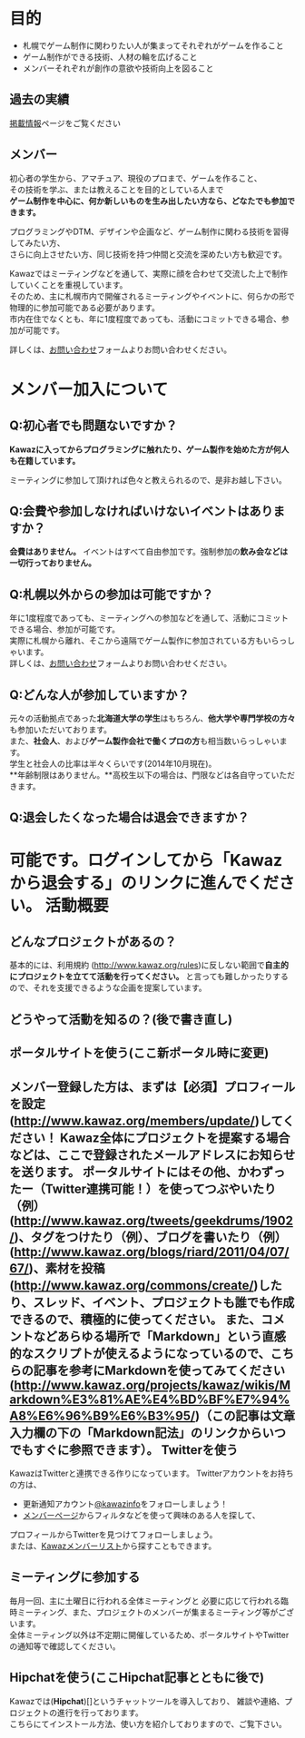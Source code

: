 目的
===============

*	札幌でゲーム制作に関わりたい人が集まってそれぞれがゲームを作ること	
*	ゲーム制作ができる技術、人材の輪を広げること	
*	メンバーそれぞれが創作の意欲や技術向上を図ること		

過去の実績	
---------------	

[掲載情報](http://www.kawaz.org/published)ページをご覧ください	

メンバー
---------------


初心者の学生から、アマチュア、現役のプロまで、ゲームを作ること、  
その技術を学ぶ、または教えることを目的としている人まで  
**ゲーム制作を中心に、何か新しいものを生み出したい方なら、どなたでも参加できます。**	  

プログラミングやDTM、デザインや企画など、ゲーム制作に関わる技術を習得してみたい方、  
さらに向上させたい方、同じ技術を持つ仲間と交流を深めたい方も歓迎です。  



Kawazではミーティングなどを通して、実際に顔を合わせて交流した上で制作していくことを重視しています。  
そのため、主に札幌市内で開催されるミーティングやイベントに、何らかの形で物理的に参加可能である必要があります。  
市内在住でなくとも、年に1度程度であっても、活動にコミットできる場合、参加が可能です。  

詳しくは、[お問い合わせ](http://www.kawaz.org/contact/)フォームよりお問い合わせください。　  

	
メンバー加入について
===============


Q:初心者でも問題ないですか？
---------------


**Kawazに入ってからプログラミングに触れたり、ゲーム製作を始めた方が何人も在籍しています。**

ミーティングに参加して頂ければ色々と教えられるので、是非お越し下さい。



Q:会費や参加しなければいけないイベントはありますか？
---------------

**会費はありません。**
イベントはすべて自由参加です。強制参加の**飲み会などは一切行っておりません。**

Q:札幌以外からの参加は可能ですか？
---------------

年に1度程度であっても、ミーティングへの参加などを通して、活動にコミットできる場合、参加が可能です。  
実際に札幌から離れ、そこから遠隔でゲーム製作に参加されている方もいらっしゃいます。  
詳しくは、[お問い合わせ](http://www.kawaz.org/contact/)フォームよりお問い合わせください。  

Q:どんな人が参加していますか？
---------------


元々の活動拠点であった**北海道大学の学生**はもちろん、**他大学や専門学校の方々**も参加いただいております。  
また、**社会人**、および**ゲーム製作会社で働くプロの方**も相当数いらっしゃいます。  
学生と社会人の比率は半々くらいです(2014年10月現在)。  
**年齢制限はありません。**高校生以下の場合は、門限などは各自守っていただきます。  

Q:退会したくなった場合は退会できますか？
---------------

可能です。ログインしてから「Kawazから退会する」のリンクに進んでください。
活動概要
===============

どんなプロジェクトがあるの？	
---------------

基本的には、利用規約 (http://www.kawaz.org/rules)に反しない範囲で**自主的にプロジェクトを立てて活動を行ってください。**
と言っても難しかったりするので、それを支援できるような企画を提案しています。	

どうやって活動を知るの？(後で書き直し)
---------------
ポータルサイトを使う(ここ新ポータル時に変更)
---------------

メンバー登録した方は、まずは【必須】プロフィールを設定 (http://www.kawaz.org/members/update/)してください！
Kawaz全体にプロジェクトを提案する場合などは、ここで登録されたメールアドレスにお知らせを送ります。
ポータルサイトにはその他、かわずったー（Twitter連携可能！）を使ってつぶやいたり（例） (http://www.kawaz.org/tweets/geekdrums/1902/)、タグをつけたり（例）、ブログを書いたり（例） (http://www.kawaz.org/blogs/riard/2011/04/07/67/)、素材を投稿 (http://www.kawaz.org/commons/create/)したり、スレッド、イベント、プロジェクトも誰でも作成できるので、積極的に使ってください。
また、コメントなどあらゆる場所で「Markdown」という直感的なスクリプトが使えるようになっているので、こちらの記事を参考にMarkdownを使ってみてください (http://www.kawaz.org/projects/kawaz/wikis/Markdown%E3%81%AE%E4%BD%BF%E7%94%A8%E6%96%B9%E6%B3%95/)（この記事は文章入力欄の下の「Markdown記法」のリンクからいつでもすぐに参照できます）。
Twitterを使う
---------------

KawazはTwitterと連携できる作りになっています。 
Twitterアカウントをお持ちの方は、  

*	更新通知アカウント[@kawazinfo](https://twitter.com/kawazinfo)をフォローしましょう！	  
*	[メンバーページ](http://www.kawaz.org/members)からフィルタなどを使って興味のある人を探して、  

プロフィールからTwitterを見つけてフォローしましょう。  
または、[Kawazメンバーリスト](https://twitter.com/kawazinfo/lists/kawaz)から探すこともできます。	  

ミーティングに参加する
---------------

毎月一回、主に土曜日に行われる全体ミーティングと
必要に応じて行われる臨時ミーティング、また、プロジェクトのメンバーが集まるミーティング等がございます。  
全体ミーティング以外は不定期に開催しているため、ポータルサイトやTwitterの通知等で確認してください。

Hipchatを使う(ここHipchat記事とともに後で)
---------------

Kawazでは(**Hipchat**)[]というチャットツールを導入しており、
雑談や連絡、プロジェクトの進行を行っております。  
こちらにてインストール方法、使い方を紹介しておりますので、ご覧下さい。

